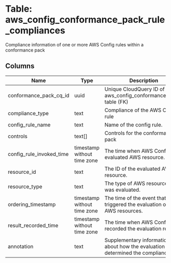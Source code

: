 
# Table: aws_config_conformance_pack_rule_compliances
Compliance information of one or more AWS Config rules within a conformance pack
## Columns
| Name        | Type           | Description  |
| ------------- | ------------- | -----  |
|conformance_pack_cq_id|uuid|Unique CloudQuery ID of aws_config_conformance_packs table (FK)|
|compliance_type|text|Compliance of the AWS Config rule|
|config_rule_name|text|Name of the config rule.|
|controls|text[]|Controls for the conformance pack|
|config_rule_invoked_time|timestamp without time zone|The time when AWS Config rule evaluated AWS resource.|
|resource_id|text|The ID of the evaluated AWS resource.|
|resource_type|text|The type of AWS resource that was evaluated.|
|ordering_timestamp|timestamp without time zone|The time of the event that triggered the evaluation of your AWS resources.|
|result_recorded_time|timestamp without time zone|The time when AWS Config recorded the evaluation result.|
|annotation|text|Supplementary information about how the evaluation determined the compliance.|
